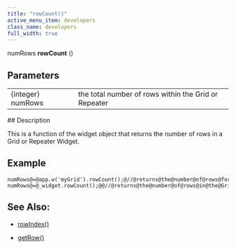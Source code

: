```yaml
---
title: "rowCount()"
active_menu_item: developers
class_name: developers
full_width: true
---
```



numRows **rowCount** ()

## Parameters

<table>
<tr>
<td width="169">
{integer} numRows

</td>
<td width="17">
</td>
<td width="694">
the total number of rows within the Grid or Repeater

</td>
</tr>
</table>
## Description

This is a function of the widget object that returns the number of rows in a Grid or Repeater Widget.

## Example

    numRows@=@app.w('myGrid').rowCount();@//@returns@the@number@of@rows@for@a@specified@widget@name
    numRows@=@_widget.rowCount();@@//@returns@the@number@of@rows@in@the@Grid@or@Repeater@that@fired@the@event@that@_widget@is@running@within
     
   

## See Also:

 - [rowIndex()](rowindex.htm)

 - [getRow()](getrow.htm)

